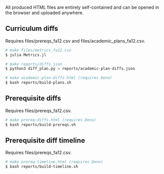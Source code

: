 All produced HTML files are entirely self-contained and can be opened in the
browser and uploaded anywhere.

## Curriculum diffs

Requires files/prereqs_fa12.csv and files/academic_plans_fa12.csv.

```sh
# make files/metrics_fa12.csv
$ julia Metrics.jl

# make reports/diffs.json
$ python3 diff_plan.py > reports/academic-plan-diffs.json

# make academic-plan-diffs.html (requires Deno)
$ bash reports/build-plans.sh
```

## Prerequisite diffs

Requires files/prereqs_fa12.csv.

```sh
# make prereq-diffs.html (requires Deno)
$ bash reports/build-prereqs.sh
```

## Prerequisite diff timeline

Requires files/prereqs_fa12.csv.

```sh
# make prereq-timeline.html (requires Deno)
$ bash reports/build-timeline.sh
```
